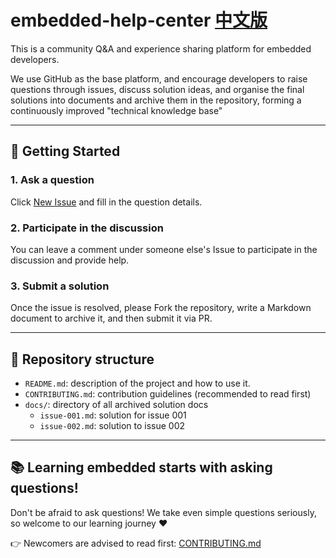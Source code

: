 # embedded-help-center [中文版](./README-zh.md)

This is a community Q&A and experience sharing platform for embedded developers.

We use GitHub as the base platform, and encourage developers to raise questions through issues, discuss solution ideas, and organise the final solutions into documents and archive them in the repository, forming a continuously improved "technical knowledge base"

---

## 🚀 Getting Started

### 1. Ask a question 
Click [New Issue](https://github.com/Vic-sl/embedded-help-center/issues/new) and fill in the question details.

### 2. Participate in the discussion 
You can leave a comment under someone else's Issue to participate in the discussion and provide help.

### 3. Submit a solution 
Once the issue is resolved, please Fork the repository, write a Markdown document to archive it, and then submit it via PR.

---

## 📁 Repository structure

- `README.md`: description of the project and how to use it.
- `CONTRIBUTING.md`: contribution guidelines (recommended to read first)
- `docs/`: directory of all archived solution docs
  - `issue-001.md`: solution for issue 001
  - `issue-002.md`: solution to issue 002

---

## 📚 Learning embedded starts with asking questions!

Don't be afraid to ask questions! We take even simple questions seriously, so welcome to our learning journey ❤️

👉 Newcomers are advised to read first: [CONTRIBUTING.md](./CONTRIBUTING.md)
